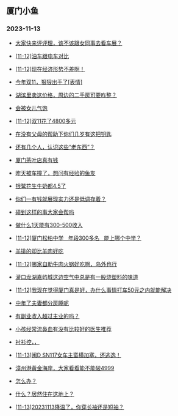 ## 厦门小鱼 
### 2023-11-13

+ [大家快来评评理，该不该跟女同事去看车展？](http://bbs.xmfish.com/read-htm-tid-18104330.html)

+ [[11-12]油车跟电车对比](http://bbs.xmfish.com/read-htm-tid-18104381.html)

+ [[11-12]现在经济形势不差啊！](http://bbs.xmfish.com/read-htm-tid-18104378.html)

+ [今年双11，狠狠出手了[表情]](http://bbs.xmfish.com/read-htm-tid-18104443.html)

+ [湖滨里卖这价格，周边的二手房可要咋整？](http://bbs.xmfish.com/read-htm-tid-18104513.html)

+ [会被女儿气饱](http://bbs.xmfish.com/read-htm-tid-18104312.html)

+ [[11-12]双11花了4800多元](http://bbs.xmfish.com/read-htm-tid-18104319.html)

+ [在没有父母的帮助下你们几岁有这把钥匙](http://bbs.xmfish.com/read-htm-tid-18104439.html)

+ [还有几个人，认识这些“老东西”？](http://bbs.xmfish.com/read-htm-tid-18104404.html)

+ [厦门茶叶店真有钱](http://bbs.xmfish.com/read-htm-tid-18104543.html)

+ [昨天被车撞了，想问有经验的鱼友](http://bbs.xmfish.com/read-htm-tid-18104558.html)

+ [银鹭花生牛奶都4.5了](http://bbs.xmfish.com/read-htm-tid-18104554.html)

+ [你们一有钱就展现实力还是低调存着？](http://bbs.xmfish.com/read-htm-tid-18104436.html)

+ [碰到这样的事大家会帮吗](http://bbs.xmfish.com/read-htm-tid-18104494.html)

+ [做什么1天能有300-500收入](http://bbs.xmfish.com/read-htm-tid-18104607.html)

+ [[11-12]厦门松柏中学   年段300多名   能上哪个中学？](http://bbs.xmfish.com/read-htm-tid-18104665.html)

+ [羊排的却比羊肉好吃](http://bbs.xmfish.com/read-htm-tid-18104600.html)

+ [[11-12]哪家自助牛肉火锅好吃啊，岛外也行](http://bbs.xmfish.com/read-htm-tid-18104520.html)

+ [灌口龙湖嘉屿城这边空气中总是有一股烧塑料的味道](http://bbs.xmfish.com/read-htm-tid-18104570.html)

+ [[11-12]我现在觉得厦门真是好，办什么事情打车50元之内就能解决](http://bbs.xmfish.com/read-htm-tid-18104541.html)

+ [中年了夫妻都分房睡呢](http://bbs.xmfish.com/read-htm-tid-18104729.html)

+ [有副业收入超过主业的吗？](http://bbs.xmfish.com/read-htm-tid-18104646.html)

+ [小孩经常流鼻血有没有比较好的医生推荐](http://bbs.xmfish.com/read-htm-tid-18104705.html)

+ [衬衫控，，](http://bbs.xmfish.com/read-htm-tid-18104753.html)

+ [[11-13]闽D SN117女车主蛮横加塞，还逃逸！](http://bbs.xmfish.com/read-htm-tid-18104844.html)

+ [漳州港黃金海岸，大家看看能不能破4999](http://bbs.xmfish.com/read-htm-tid-18104804.html)

+ [怎么办？](http://bbs.xmfish.com/read-htm-tid-18104674.html)

+ [什么？居然住在这地上？](http://bbs.xmfish.com/read-htm-tid-18104816.html)

+ [[11-13]20231113降温了，你穿长袖还是短袖？](http://bbs.xmfish.com/read-htm-tid-18104783.html)

